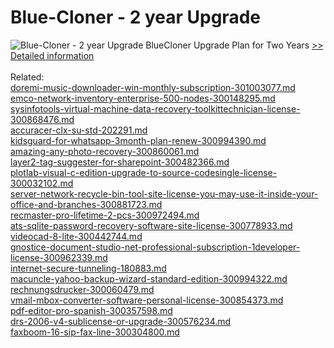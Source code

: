 # Blue-Cloner - 2 year Upgrade
![Blue-Cloner - 2 year Upgrade](https://mycommerce.akamaized.net/api/pimages/P300900299/BIG/300900299.JPG)
BlueCloner Upgrade Plan for Two Years
[>> Detailed information](https://secure.shareit.com/shareit/product.html?productid=300900299&affiliateid=200057808)<br/><br/>Related:
<br />[doremi-music-downloader-win-monthly-subscription-301003077.md](https://github.com/downloadplanet/downloadplanet/blob/main/doremi-music-downloader-win-monthly-subscription-301003077.md)<br />[emco-network-inventory-enterprise-500-nodes-300148295.md](https://github.com/downloadplanet/downloadplanet/blob/main/emco-network-inventory-enterprise-500-nodes-300148295.md)<br />[sysinfotools-virtual-machine-data-recovery-toolkittechnician-license-300868476.md](https://github.com/downloadplanet/downloadplanet/blob/main/sysinfotools-virtual-machine-data-recovery-toolkittechnician-license-300868476.md)<br />[accuracer-clx-su-std-202291.md](https://github.com/downloadplanet/downloadplanet/blob/main/accuracer-clx-su-std-202291.md)<br />[kidsguard-for-whatsapp-3month-plan-renew-300994390.md](https://github.com/downloadplanet/downloadplanet/blob/main/kidsguard-for-whatsapp-3month-plan-renew-300994390.md)<br />[amazing-any-photo-recovery-300860061.md](https://github.com/downloadplanet/downloadplanet/blob/main/amazing-any-photo-recovery-300860061.md)<br />[layer2-tag-suggester-for-sharepoint-300482366.md](https://github.com/downloadplanet/downloadplanet/blob/main/layer2-tag-suggester-for-sharepoint-300482366.md)<br />[plotlab-visual-c-edition-upgrade-to-source-codesingle-license-300032102.md](https://github.com/downloadplanet/downloadplanet/blob/main/plotlab-visual-c-edition-upgrade-to-source-codesingle-license-300032102.md)<br />[server-network-recycle-bin-tool-site-license-you-may-use-it-inside-your-office-and-branches-300881723.md](https://github.com/downloadplanet/downloadplanet/blob/main/server-network-recycle-bin-tool-site-license-you-may-use-it-inside-your-office-and-branches-300881723.md)<br />[recmaster-pro-lifetime-2-pcs-300972494.md](https://github.com/downloadplanet/downloadplanet/blob/main/recmaster-pro-lifetime-2-pcs-300972494.md)<br />[ats-sqlite-password-recovery-software-site-license-300778933.md](https://github.com/downloadplanet/downloadplanet/blob/main/ats-sqlite-password-recovery-software-site-license-300778933.md)<br />[videocad-8-lite-300442744.md](https://github.com/downloadplanet/downloadplanet/blob/main/videocad-8-lite-300442744.md)<br />[gnostice-document-studio-net-professional-subscription-1developer-license-300962339.md](https://github.com/downloadplanet/downloadplanet/blob/main/gnostice-document-studio-net-professional-subscription-1developer-license-300962339.md)<br />[internet-secure-tunneling-180883.md](https://github.com/downloadplanet/downloadplanet/blob/main/internet-secure-tunneling-180883.md)<br />[macuncle-yahoo-backup-wizard-standard-edition-300994322.md](https://github.com/downloadplanet/downloadplanet/blob/main/macuncle-yahoo-backup-wizard-standard-edition-300994322.md)<br />[rechnungsdrucker-300060479.md](https://github.com/downloadplanet/downloadplanet/blob/main/rechnungsdrucker-300060479.md)<br />[vmail-mbox-converter-software-personal-license-300854373.md](https://github.com/downloadplanet/downloadplanet/blob/main/vmail-mbox-converter-software-personal-license-300854373.md)<br />[pdf-editor-pro-spanish-300357598.md](https://github.com/downloadplanet/downloadplanet/blob/main/pdf-editor-pro-spanish-300357598.md)<br />[drs-2006-v4-sublicense-or-upgrade-300576234.md](https://github.com/downloadplanet/downloadplanet/blob/main/drs-2006-v4-sublicense-or-upgrade-300576234.md)<br />[faxboom-16-sip-fax-line-300304800.md](https://github.com/downloadplanet/downloadplanet/blob/main/faxboom-16-sip-fax-line-300304800.md)